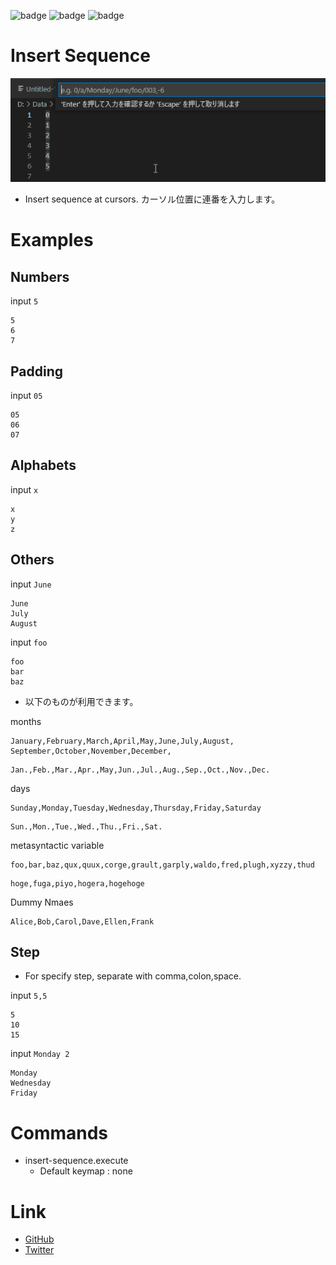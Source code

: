 ![badge](https://img.shields.io/github/issues/kuone314/VSCodeExtensionInsertSequence)
![badge](https://img.shields.io/github/forks/kuone314/VSCodeExtensionInsertSequence)
![badge](https://img.shields.io/github/stars/kuone314/VSCodeExtensionInsertSequence)

# Insert Sequence


![Sample](Doc/Demonstration.gif)

* Insert sequence at cursors.
カーソル位置に連番を入力します。

# Examples

<!-- ## Insert sequence numbers -->
## Numbers

<!-- * 数字を入力すると、数字の連番を入力します。 -->

input `5`
```
5
6
7
```

<!-- * 頭に0を付けると、0埋めされます。 -->

## Padding
input `05`
```
05
06
07
```


<!-- ## Insert sequence chars -->
## Alphabets

<!-- * アルファベット1文字を指定すると、アルファベットの連番を入力できます。 -->

input `x`
```
x
y
z
```

## Others
<!-- ## Insert sequence somethings -->
<!-- * 曜日,月名,メタ構文変数の入力を入力できます。 -->

input `June`
```
June
July
August
```

input `foo`
```
foo
bar
baz
```

* 以下のものが利用できます。

months

```
January,February,March,April,May,June,July,August,
September,October,November,December,
```
```
Jan.,Feb.,Mar.,Apr.,May,Jun.,Jul.,Aug.,Sep.,Oct.,Nov.,Dec.
```

days
```
Sunday,Monday,Tuesday,Wednesday,Thursday,Friday,Saturday
```
```
Sun.,Mon.,Tue.,Wed.,Thu.,Fri.,Sat.
```

metasyntactic variable

```
foo,bar,baz,qux,quux,corge,grault,garply,waldo,fred,plugh,xyzzy,thud
```

```
hoge,fuga,piyo,hogera,hogehoge
```

Dummy Nmaes
```
Alice,Bob,Carol,Dave,Ellen,Frank
```


<!-- * カンマ等で区切ることで、ステップ数を指定できます。 -->
  <!-- * 区切りは、カンマ,コロン,スペースが使えます。 -->

## Step

* For specify step, separate with comma,colon,space.

input `5,5`
```
5
10
15
```

input `Monday 2`
```
Monday
Wednesday
Friday
```

# Commands
* insert-sequence.execute
  * Default keymap : none


# Link

* [GitHub](https://github.com/kuone314/VSCodeExtensionInsertSequence)
* [Twitter](https://twitter.com/KuoneTech)
